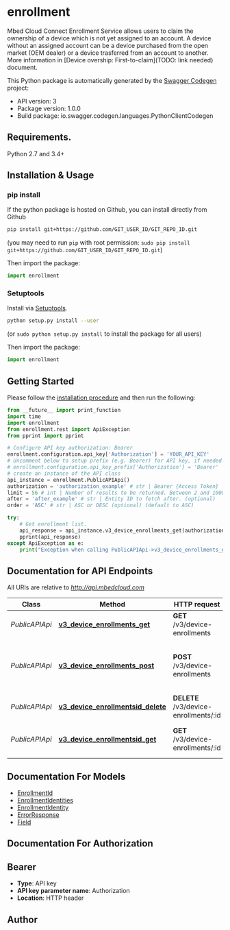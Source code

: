 # enrollment
Mbed Cloud Connect Enrollment Service allows users to claim the ownership of a device which is not yet assigned to an account. A device without an assigned account can be a device purchased from the open market (OEM dealer) or a device trasferred from an account to another. More information in [Device overship: First-to-claim](TODO: link needed) document. 

This Python package is automatically generated by the [Swagger Codegen](https://github.com/swagger-api/swagger-codegen) project:

- API version: 3
- Package version: 1.0.0
- Build package: io.swagger.codegen.languages.PythonClientCodegen

## Requirements.

Python 2.7 and 3.4+

## Installation & Usage
### pip install

If the python package is hosted on Github, you can install directly from Github

```sh
pip install git+https://github.com/GIT_USER_ID/GIT_REPO_ID.git
```
(you may need to run `pip` with root permission: `sudo pip install git+https://github.com/GIT_USER_ID/GIT_REPO_ID.git`)

Then import the package:
```python
import enrollment 
```

### Setuptools

Install via [Setuptools](http://pypi.python.org/pypi/setuptools).

```sh
python setup.py install --user
```
(or `sudo python setup.py install` to install the package for all users)

Then import the package:
```python
import enrollment
```

## Getting Started

Please follow the [installation procedure](#installation--usage) and then run the following:

```python
from __future__ import print_function
import time
import enrollment
from enrollment.rest import ApiException
from pprint import pprint

# Configure API key authorization: Bearer
enrollment.configuration.api_key['Authorization'] = 'YOUR_API_KEY'
# Uncomment below to setup prefix (e.g. Bearer) for API key, if needed
# enrollment.configuration.api_key_prefix['Authorization'] = 'Bearer'
# create an instance of the API class
api_instance = enrollment.PublicAPIApi()
authorization = 'authorization_example' # str | Bearer {Access Token} 
limit = 56 # int | Number of results to be returned. Between 2 and 1000, inclusive. (optional)
after = 'after_example' # str | Entity ID to fetch after. (optional)
order = 'ASC' # str | ASC or DESC (optional) (default to ASC)

try:
    # Get enrollment list.
    api_response = api_instance.v3_device_enrollments_get(authorization, limit=limit, after=after, order=order)
    pprint(api_response)
except ApiException as e:
    print("Exception when calling PublicAPIApi->v3_device_enrollments_get: %s\n" % e)

```

## Documentation for API Endpoints

All URIs are relative to *http://api.mbedcloud.com*

Class | Method | HTTP request | Description
------------ | ------------- | ------------- | -------------
*PublicAPIApi* | [**v3_device_enrollments_get**](docs/PublicAPIApi.md#v3_device_enrollments_get) | **GET** /v3/device-enrollments | Get enrollment list.
*PublicAPIApi* | [**v3_device_enrollments_post**](docs/PublicAPIApi.md#v3_device_enrollments_post) | **POST** /v3/device-enrollments | Place an enrollment claim for one or several devices.
*PublicAPIApi* | [**v3_device_enrollmentsid_delete**](docs/PublicAPIApi.md#v3_device_enrollmentsid_delete) | **DELETE** /v3/device-enrollments/:id | Delete an enrollment by ID.
*PublicAPIApi* | [**v3_device_enrollmentsid_get**](docs/PublicAPIApi.md#v3_device_enrollmentsid_get) | **GET** /v3/device-enrollments/:id | Get details of an enrollment by ID.


## Documentation For Models

 - [EnrollmentId](docs/EnrollmentId.md)
 - [EnrollmentIdentities](docs/EnrollmentIdentities.md)
 - [EnrollmentIdentity](docs/EnrollmentIdentity.md)
 - [ErrorResponse](docs/ErrorResponse.md)
 - [Field](docs/Field.md)


## Documentation For Authorization


## Bearer

- **Type**: API key
- **API key parameter name**: Authorization
- **Location**: HTTP header


## Author



